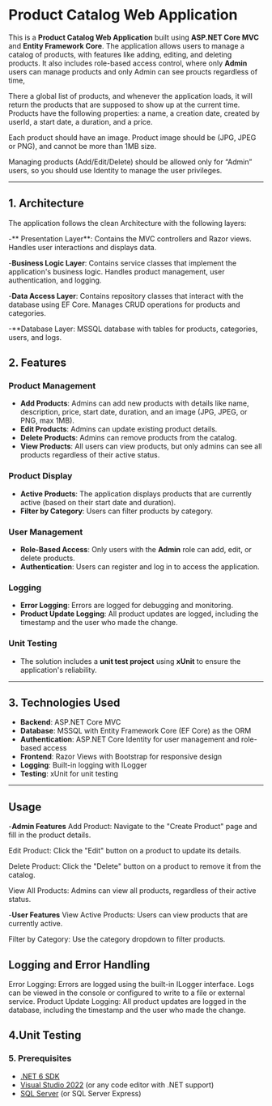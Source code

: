 # Product Catalog Web Application

This is a **Product Catalog Web Application** built using **ASP.NET Core MVC** and **Entity Framework Core**. 
The application allows users to manage a catalog of products, with features like adding, editing,
and deleting products. It also includes role-based access control,
where only **Admin** users can manage products and only Admin can see proucts regardless of time,

There a global list of products, and whenever the application loads, it will 
return the products that are supposed to show up at the current time. Products 
have the following properties: a name, a creation date, created by userId, a start 
date, a duration, and a price.

Each product should have an image.
Product image should be (JPG, JPEG or PNG), and cannot be more than 1MB size.


Managing products (Add/Edit/Delete) should be allowed only for “Admin” users, 
so you should use Identity to manage the user privileges.

---

## 1. Architecture
 The application follows the clean Architecture with the following layers:

-** Presentation Layer**:
Contains the MVC controllers and Razor views.
Handles user interactions and displays data.

-**Business Logic Layer**:
Contains service classes that implement the application's business logic.
Handles product management, user authentication, and logging.

-**Data Access Layer**:
Contains repository classes that interact with the database using EF Core.
Manages CRUD operations for products and categories.

-**Database Layer:
MSSQL database with tables for products, categories, users, and logs.


## 2. Features

### Product Management
- **Add Products**: Admins can add new products with details like name, description, price, start date, duration, and an image (JPG, JPEG, or PNG, max 1MB).
- **Edit Products**: Admins can update existing product details.
- **Delete Products**: Admins can remove products from the catalog.
- **View Products**: All users can view products, but only admins can see all products regardless of their active status.

### Product Display
- **Active Products**: The application displays products that are currently active (based on their start date and duration).
- **Filter by Category**: Users can filter products by category.

### User Management
- **Role-Based Access**: Only users with the **Admin** role can add, edit, or delete products.
- **Authentication**: Users can register and log in to access the application.

### Logging
- **Error Logging**: Errors are logged for debugging and monitoring.
- **Product Update Logging**: All product updates are logged, including the timestamp and the user who made the change.

### Unit Testing
- The solution includes a **unit test project** using **xUnit** to ensure the application's reliability.

---

## 3. Technologies Used

- **Backend**: ASP.NET Core MVC
- **Database**: MSSQL with Entity Framework Core (EF Core) as the ORM
- **Authentication**: ASP.NET Core Identity for user management and role-based access
- **Frontend**: Razor Views with Bootstrap for responsive design
- **Logging**: Built-in logging with ILogger
- **Testing**: xUnit for unit testing

---

## Usage
-**Admin Features**
Add Product: Navigate to the "Create Product" page and fill in the product details.

Edit Product: Click the "Edit" button on a product to update its details.

Delete Product: Click the "Delete" button on a product to remove it from the catalog.

View All Products: Admins can view all products, regardless of their active status.

-**User Features**
View Active Products: Users can view products that are currently active.

Filter by Category: Use the category dropdown to filter products.

## Logging and Error Handling
Error Logging: Errors are logged using the built-in ILogger interface. Logs can be viewed in the console or configured to write to a file or external service.
Product Update Logging: All product updates are logged in the database, including the timestamp and the user who made the change.

## 4.Unit Testing

### 5. Prerequisites

- [.NET 6 SDK](https://dotnet.microsoft.com/download/dotnet/6.0)
- [Visual Studio 2022](https://visualstudio.microsoft.com/) (or any code editor with .NET support)
- [SQL Server](https://www.microsoft.com/en-us/sql-server/sql-server-downloads) (or SQL Server Express)



